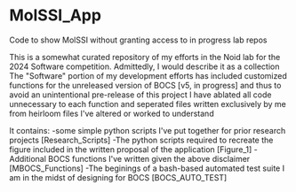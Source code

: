 # MolSSI_App
Code to show MolSSI without granting access to in progress lab repos

This is a somewhat curated repository of my efforts in the Noid lab for the 2024 Software competition.
Admittedly, I would describe it as a collection
The "Software" portion of my development efforts has included customized functions for the unreleased version of BOCS [v5, in progress]
and thus to avoid an unintentional pre-release of this project I have ablated all code unnecessary to each function and seperated files
written exclusively by me from heirloom files I've altered or worked to understand

It contains: 
     -some simple python scripts I've put together for prior research projects [Research_Scripts]
     -The python scripts required to recreate the figure included in the written proposal of the application [Figure_1]
     -Additional BOCS functions I've written given the above disclaimer [MBOCS_Functions]
     -The beginings of a bash-based automated test suite I am in the midst of designing for BOCS [BOCS_AUTO_TEST] 
